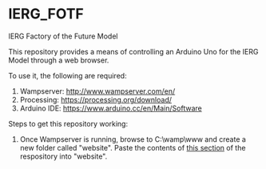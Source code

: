 # IERG_FOTF
IERG Factory of the Future Model

This repository provides a means of controlling an Arduino Uno for the IERG Model through a web browser.

To use it, the following are required:

1. Wampserver: http://www.wampserver.com/en/
2. Processing: https://processing.org/download/
3. Arduino IDE: https://www.arduino.cc/en/Main/Software

Steps to get this repository working:

1. Once Wampserver is running, browse to C:\wamp\www and create a new folder called "website". Paste the contents of [this section](../Website_Files) of the respository into "website".

